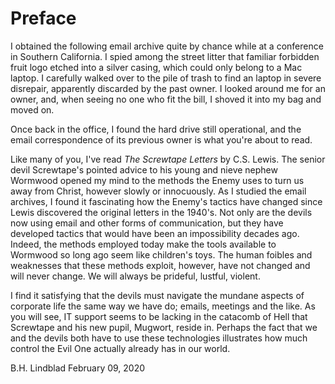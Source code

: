 
# Preface

I obtained the following email archive quite by chance while at a conference in Southern California. I spied among the street litter that familiar forbidden fruit logo etched into a silver casing, which could only belong to a Mac laptop. I carefully walked over to the pile of trash to find an laptop in severe disrepair, apparently discarded by the past owner. I looked around me for an owner, and, when seeing no one who fit the bill, I shoved it into my bag and moved on.

Once back in the office, I found the hard drive still operational, and the email correspondence of its previous owner is what you're about to read.

Like many of you, I've read *The Screwtape Letters* by C.S. Lewis. The senior devil Screwtape's pointed advice to his young and nieve nephew Wormwood opened my mind to the methods the Enemy uses to turn us away from Christ, however slowly or innocuously. As I studied the email archives, I found it fascinating how the Enemy's tactics have changed since Lewis discovered the original letters in the 1940's. Not only are the devils now using email and other forms of communication, but they have developed tactics that would have been an impossibility decades ago. Indeed, the methods employed today make the tools available to Wormwood so long ago seem like children's toys. The human foibles and weaknesses that these methods exploit, however, have not changed and will never change. We will always be prideful, lustful, violent.

I find it satisfying that the devils must navigate the mundane aspects of corporate life the same way we have do; emails, meetings and the like. As you will see, IT support seems to be lacking in the catacomb of Hell that Screwtape and his new pupil, Mugwort, reside in. Perhaps the fact that we and the devils both have to use these technologies illustrates how much control the Evil One actually already has in our world.

B.H. Lindblad
February 09, 2020

